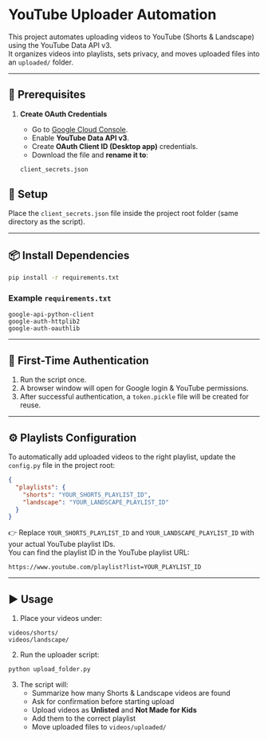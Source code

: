 # YouTube Uploader Automation

This project automates uploading videos to YouTube (Shorts & Landscape) using the YouTube Data API v3.  
It organizes videos into playlists, sets privacy, and moves uploaded files into an `uploaded/` folder.

---

## 🔑 Prerequisites

1. **Create OAuth Credentials**  
   - Go to [Google Cloud Console](https://console.cloud.google.com/).  
   - Enable **YouTube Data API v3**.  
   - Create **OAuth Client ID (Desktop app)** credentials.  
   - Download the file and **rename it to**:  

   ```bash
   client_secrets.json
   ```


## 📂 Setup

Place the `client_secrets.json` file inside the project root folder (same directory as the script).

---

## 📦 Install Dependencies

```bash
pip install -r requirements.txt
```

### Example `requirements.txt`

```
google-api-python-client
google-auth-httplib2
google-auth-oauthlib
```

---

## 🔑 First-Time Authentication

1. Run the script once.  
2. A browser window will open for Google login & YouTube permissions.  
3. After successful authentication, a `token.pickle` file will be created for reuse.  

---

## ⚙️ Playlists Configuration

To automatically add uploaded videos to the right playlist, update the `config.py` file in the project root:

```json
{
  "playlists": {
    "shorts": "YOUR_SHORTS_PLAYLIST_ID",
    "landscape": "YOUR_LANDSCAPE_PLAYLIST_ID"
  }
}
```

👉 Replace `YOUR_SHORTS_PLAYLIST_ID` and `YOUR_LANDSCAPE_PLAYLIST_ID` with your actual YouTube playlist IDs.  
You can find the playlist ID in the YouTube playlist URL:  

```
https://www.youtube.com/playlist?list=YOUR_PLAYLIST_ID
```

---

## ▶️ Usage

1. Place your videos under:

```
videos/shorts/
videos/landscape/
```

2. Run the uploader script:

```bash
python upload_folder.py
```

3. The script will:
   - Summarize how many Shorts & Landscape videos are found  
   - Ask for confirmation before starting upload  
   - Upload videos as **Unlisted** and **Not Made for Kids**  
   - Add them to the correct playlist  
   - Move uploaded files to `videos/uploaded/`  

